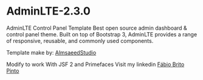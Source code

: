# AdminLTE-2.3.0
AdminLTE Control Panel Template
Best open source admin dashboard & control panel theme. Built on top of Bootstrap 3, AdminLTE provides a range of responsive, reusable, and commonly used components.

Template make by: <a href="https://almsaeedstudio.com/">AlmsaeedStudio</a>

Modify to work With JSF 2 and Primefaces
Visit my linkedin 
<a href="https://br.linkedin.com/in/fabiobritopinto">Fábio Brito Pinto</a>
